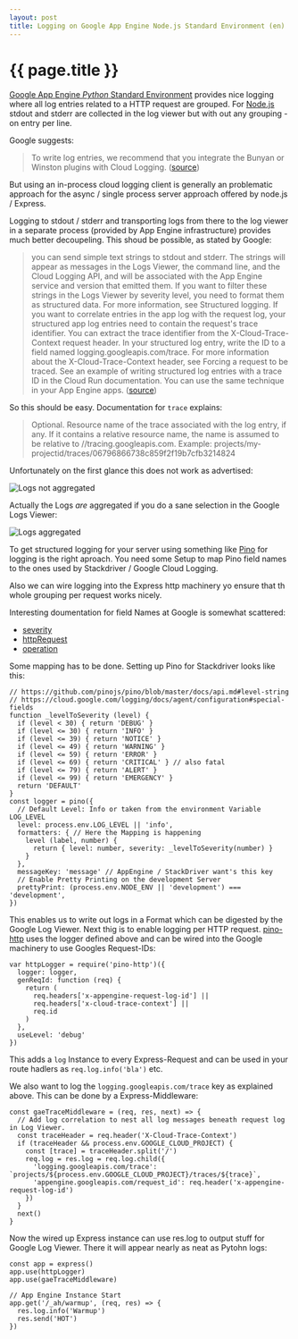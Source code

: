 ```yaml
---
layout: post
title: Logging on Google App Engine Node.js Standard Environment (en)
---
```


{{ page.title }}
================

[Google App Engine _Python_ Standard Environment](https://cloud.google.com/appengine/docs/standard/python) provides nice logging where all log entries related to a HTTP request are grouped. 
For [Node.js](https://cloud.google.com/appengine/docs/standard/nodejs) stdout and stderr are collected in the log viewer but with out any grouping - on entry per line.

Google suggests:

> To write log entries, we recommend that you integrate the Bunyan or Winston plugins with Cloud Logging. ([source](https://cloud.google.com/appengine/docs/standard/nodejs/writing-application-logs#writing_app_logs))

But using an in-process cloud logging client is generally an problematic approach for the async / single process server approach offered by node.js / Express.

Logging to stdout / stderr and transporting logs from there to the log viewer in a separate process (provided by App Engine infrastructure) provides much better decoupeling. This shoud be possible, as stated by Google:

> you can send simple text strings to stdout and stderr. The strings will appear as messages in the Logs Viewer, the command line, and the Cloud Logging API, and will be associated with the App Engine service and version that emitted them.
> If you want to filter these strings in the Logs Viewer by severity level, you need to format them as structured data. For more information, see Structured logging.
> If you want to correlate entries in the app log with the request log, your structured app log entries need to contain the request's trace identifier. You can extract the trace identifier from the X-Cloud-Trace-Context request header. In your structured log entry, write the ID to a field named logging.googleapis.com/trace. For more information about the X-Cloud-Trace-Context header, see Forcing a request to be traced.
> See an example of writing structured log entries with a trace ID in the Cloud Run documentation. You can use the same technique in your App Engine apps. ([source](https://cloud.google.com/appengine/docs/standard/nodejs/writing-application-logs#writing_structured_logs))

So this should be easy. Documentation for `trace` explains:

> Optional. Resource name of the trace associated with the log entry, if any. If it contains a relative resource name, the name is assumed to be relative to //tracing.googleapis.com. Example: projects/my-projectid/traces/06796866738c859f2f19b7cfb3214824

Unfortunately on the first glance this does not work as advertised:

![Logs not aggregated](http://f.foxel.org/zQksw2cEFaiRgJQo.png)


Actually the Logs _are_ aggregated if you do a sane selection in the Google Logs Viewer:

![Logs aggregated](http://f.foxel.org/j18MXXqKcTeXuX9K.png)

To get structured logging for your server using something like [Pino](http://getpino.io/#/) for logging is the right aproach. You need some Setup to map Pino field names to the ones used by Stackdriver / Google Cloud Logging.

Also we can wire logging into the Express http machinery yo ensure that th whole grouping per request works nicely.

Interesting doumentation for field Names at Google is somewhat scattered:

* [severity](https://cloud.google.com/logging/docs/reference/v2/rest/v2/LogEntry#logseverity)
* [httpRequest](https://cloud.google.com/logging/docs/reference/v2/rest/v2/LogEntry#httprequest)
* [operation](https://cloud.google.com/logging/docs/reference/v2/rest/v2/LogEntry#logentryoperation)


Some mapping has to be done. Setting up Pino for Stackdriver looks like this:

    // https://github.com/pinojs/pino/blob/master/docs/api.md#level-string
    // https://cloud.google.com/logging/docs/agent/configuration#special-fields
    function _levelToSeverity (level) {
      if (level < 30) { return 'DEBUG' }
      if (level <= 30) { return 'INFO' }
      if (level <= 39) { return 'NOTICE' }
      if (level <= 49) { return 'WARNING' }
      if (level <= 59) { return 'ERROR' }
      if (level <= 69) { return 'CRITICAL' } // also fatal
      if (level <= 79) { return 'ALERT' }
      if (level <= 99) { return 'EMERGENCY' }
      return 'DEFAULT'
    }
    const logger = pino({
      // Default Level: Info or taken from the environment Variable LOG_LEVEL
      level: process.env.LOG_LEVEL || 'info',
      formatters: { // Here the Mapping is happening
        level (label, number) {
          return { level: number, severity: _levelToSeverity(number) }
        }
      },
      messageKey: 'message' // AppEngine / StackDriver want's this key
      // Enable Pretty Printing on the development Server
      prettyPrint: (process.env.NODE_ENV || 'development') === 'development',
    })


This enables us to write out logs in a Format which can be digested by the Google Log Viewer. Next thig is to enable logging per HTTP request. [pino-http](https://github.com/pinojs/pino-http) uses the logger defined above and can be wired into the Google machinery to use Googles Request-IDs:

    var httpLogger = require('pino-http')({
      logger: logger,
      genReqId: function (req) {
        return (
          req.headers['x-appengine-request-log-id'] ||
          req.headers['x-cloud-trace-context'] ||
          req.id
        )
      },
      useLevel: 'debug'
    })

This adds a `log` Instance to every Express-Request and can be used in your route hadlers as `req.log.info('bla')` etc.

We also want to log the `logging.googleapis.com/trace` key as explained above. This can be done by a Express-Middleware:

    const gaeTraceMiddleware = (req, res, next) => {
      // Add log correlation to nest all log messages beneath request log in Log Viewer.
      const traceHeader = req.header('X-Cloud-Trace-Context')
      if (traceHeader && process.env.GOOGLE_CLOUD_PROJECT) {
        const [trace] = traceHeader.split('/')
        req.log = res.log = req.log.child({
          'logging.googleapis.com/trace': `projects/${process.env.GOOGLE_CLOUD_PROJECT}/traces/${trace}`,
          'appengine.googleapis.com/request_id': req.header('x-appengine-request-log-id')
        })
      }
      next()
    }

Now the wired up Express instance can use res.log to output stuff for Google Log Viewer. There it will appear nearly as neat as Pytohn logs:

    const app = express()
    app.use(httpLogger)
    app.use(gaeTraceMiddleware)

    // App Engine Instance Start
    app.get('/_ah/warmup', (req, res) => {
      res.log.info('Warmup')
      res.send('HOT')
    })